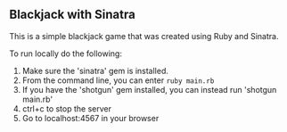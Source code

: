 ## Blackjack with Sinatra

This is a simple blackjack game that was created using Ruby and Sinatra.

To run locally do the following:

1. Make sure the 'sinatra' gem is installed.
2. From the command line, you can enter `ruby main.rb`
3. If you have the 'shotgun' gem installed, you can instead run 'shotgun main.rb'
4. ctrl+c to stop the server
5. Go to localhost:4567 in your browser

